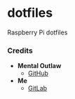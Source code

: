 # dotfiles

Raspberry Pi dotfiles

### Credits

- **Mental Outlaw**
    - [GitHub](https://github.com/MentalOutlaw)
- **Me**
    - [GitLab](https://gitlab.com/slonkazoid)
